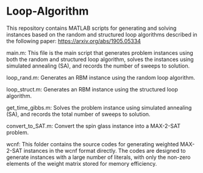 # Loop-Algorithm

This repository contains MATLAB scripts for generating and solving instances based on the random and structured loop algorithms described 
in the following paper:
https://arxiv.org/abs/1905.05334

main.m: This file is the main script that generates problem instances using both the random and structured loop algorithm, 
solves the instances using simulated annealing (SA), and records the number of sweeps to solution.

loop_rand.m: Generates an RBM instance using the random loop algorithm.

loop_struct.m: Generates an RBM instance using the structured loop algorithm.

get_time_gibbs.m: Solves the problem instance using simulated annealing (SA), and records the total number of sweeps to solution.

convert_to_SAT.m: Convert the spin glass instance into a MAX-2-SAT problem.

wcnf: This folder contains the source codes for generating weighted MAX-2-SAT instances in the wcnf format directly. The codes are designed to generate instances with a large number of literals, with only the non-zero elements of the weight matrix stored for memory efficiency.
